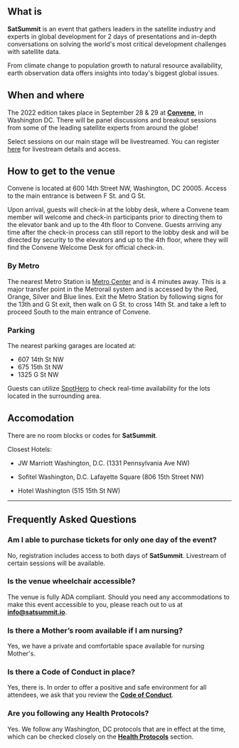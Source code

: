 ## What is
**SatSummit** is an event that gathers leaders in the satellite industry and experts in global development for 2 days of presentations and in-depth conversations on solving the world's most critical development challenges with satellite data.

From climate change to population growth to natural resource availability, earth observation data offers insights into today's biggest global issues.

## When and where

The 2022 edition takes place in September 28 & 29 at [**Convene**](https://convene.com/locations/washington-dc/600-14th-street-nw/), in Washington DC. There will be panel discussions and breakout sessions from some of the leading satellite experts from around the globe!

Select sessions on our main stage will be livestreamed. You can register [here](https://2022.satsummit.io/tickets) for livestream details and access.

<div id="location-map"></div>

## How to get to the venue

Convene is located at 600 14th Street NW, Washington, DC 20005. Access to the main entrance is between F St. and G St.

Upon arrival, guests will check-in at the lobby desk, where a Convene team member will welcome and check-in participants prior to directing them to the elevator bank and up to the 4th floor to Convene. Guests arriving any time after the check-in process can still report to the lobby desk and will be directed by security to the elevators and up to the 4th floor, where they will find the Convene Welcome Desk for official check-in.

### By Metro
The nearest Metro Station is [Metro Center](https://www.wmata.com/rider-guide/stations/metro-center.cfm) and is 4 minutes away. This is a major transfer point in the Metrorail system and is accessed by the Red, Orange, Silver and Blue lines. Exit the Metro Station by following signs for the 13th and G St exit, then walk on G St. to cross 14th St. and take a left to proceed South to the main entrance of Convene.

### Parking
The nearest parking garages are located at:
- 607 14th St NW
- 675 15th St NW
- 1325 G St NW

Guests can utilize [SpotHero](https://spothero.com/search?latitude=38.8976548&longitude=-77.0322736&search_string=600%2014th%20St%20NW%2C%20Washington%2C%20DC%2C%20USA) to check real-time availability for the lots located in the surrounding area.

## Accomodation

There are no room blocks or codes for **SatSummit**.

Closest Hotels: 
- JW Marriott Washington, D.C. (1331 Pennsylvania Ave NW)

- Sofitel Washington, D.C. Lafayette Square (806 15th Street NW)

- Hotel Washington (515 15th St NW)

---

## Frequently Asked Questions

### Am I able to purchase tickets for only one day of the event?

No, registration includes access to both days of **SatSummit**. Livestream of certain sessions will be available.

### Is the venue wheelchair accessible?

The venue is fully ADA compliant. Should you need any accommodations to make this event accessible to you, please reach out to us at [**info@satsummit.io**](mailto:info@satsummit.io).

### Is there a Mother’s room available if I am nursing?

Yes, we have a private and comfortable space available for nursing Mother's.

### Is there a Code of Conduct in place?

Yes, there is. In order to offer a positive and safe environment for all attendees, we ask that you review the **[Code of Conduct](/code-of-conduct)**.

### Are you following any Health Protocols?

Yes. We follow any Washington, DC protocols that are in effect at the time, which can be checked closely on the **[Health Protocols](/health-protocols)** section.

